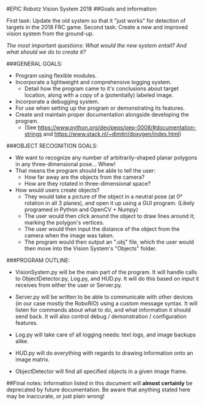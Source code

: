 #EPIC Robotz Vision System 2018
##Goals and information:

First task: Update the old system so that it "just works" for detection of targets in the 2018 FRC game.
Second task: Create a new and improved vision system from the ground-up.

*The most important questions: What would the new system entail? And what should we do to create it?*

###GENERAL GOALS:
  - Program using flexible modules.
  - Incorporate a lightweight and comprehensive logging system.
    - Detail how the program came to it's conclusions about target location, along with a copy of a (potentially) labeled image.
  - Incorporate a debugging system.
   - For use when setting up the program or demonstrating its features.
  - Create and maintain proper documentation alongside developing the program.
    - (See https://www.python.org/dev/peps/pep-0008/#documentation-strings and https://www.stack.nl/~dimitri/doxygen/index.html)

###OBJECT RECOGNITION GOALS:
  - We want to recognize any number of arbitrarily-shaped planar polygons in any three-dimensional pose... Whew!
  - That means the program should be able to tell the user:
    - How far away are the objects from the camera?
    - How are they rotated in three-dimensional space?
  - How would users create objects?
    - They would take a picture of the object in a neutral pose (at 0° rotation in all 3 planes), and open it up using a GUI program. (Likely programed in Python and OpenCV + Numpy)
    - The user would then click around the object to draw lines around it; marking the polygon's vertices.
    - The user would then input the distance of the object from the camera when the image was taken.
    - The program would then output an ".obj" file, which the user would then move into the Vision System's "Objects" folder.

###PROGRAM OUTLINE:

  - VisionSystem.py will be the main part of the program. It will handle calls to ObjectDetector.py, Log.py, and HUD.py. It will do this based on input it receives from either the user or Server.py.

  - Server.py will be written to be able to communicate with other devices (in our case mostly the RoboRIO) using a custom message syntax. It will listen for commands about what to do, and what information it should send back. It will also control debug / demonstration / configuration features.

  - Log.py will take care of all logging needs: text logs, and image backups alike.

  - HUD.py will do everything with regards to drawing information onto an image matrix.

  - ObjectDetector will find all specified objects in a given image frame.

##Final notes:
Information listed in this document will **almost certainly** be deprecated by future documentation.
Be aware that anything stated here may be inaccurate, or just plain wrong!